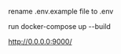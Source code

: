 <!-- setup instruction -->
rename .env.example file to .env

<!-- setup using docker -->
run docker-compose up --build 

<!-- hit the url on the browser -->
http://0.0.0.0:9000/